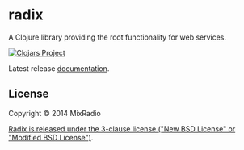 # radix

A Clojure library providing the root functionality for web services.

[![Clojars Project](http://clojars.org/mixradio/radix/latest-version.svg)](http://clojars.org/mixradio/radix)

Latest release [documentation](http://mixradio.github.io/radix/uberdoc.html).

## License

Copyright © 2014 MixRadio

[Radix is released under the 3-clause license ("New BSD License" or "Modified BSD License")](https://github.com/mixradio/radix/blob/master/LICENSE).
